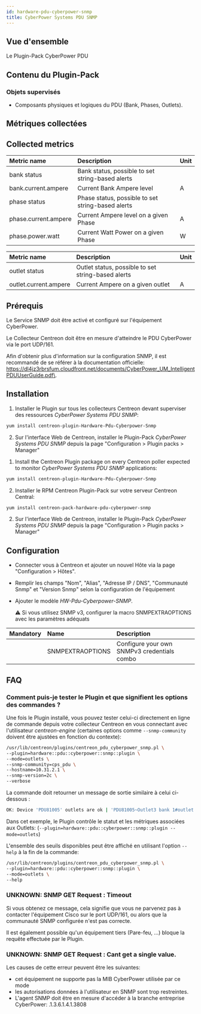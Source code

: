 ```yaml
---
id: hardware-pdu-cyberpower-snmp
title: CyberPower Systems PDU SNMP
---
```


## Vue d'ensemble

Le Plugin-Pack CyberPower PDU 

## Contenu du Plugin-Pack

### Objets supervisés

* Composants physiques et logiques du PDU (Bank, Phases, Outlets).

## Métriques collectées

## Collected metrics 

<!--DOCUSAURUS_CODE_TABS-->

<!--Load-->

| Metric name              | Description                                       | Unit |
|:------------------------ |:------------------------------------------------- |:---- |
| bank status              | Bank status, possible to set string-based alerts  |      |
| bank.current.ampere      | Current Bank Ampere level                         |  A   |
| phase status             | Phase status, possible to set string-based alerts |      |
| phase.current.ampere     | Current Ampere level on a given Phase             |  A   |
| phase.power.watt         | Current Watt Power on a given Phase               |  W   |

<!--Outlets-->

| Metric name                | Description                                             | Unit |
|:---------------------------|:--------------------------------------------------------|:-----|
| outlet status              | Outlet status, possible to set string-based alerts      |      |
| outlet.current.ampere      | Current Ampere on a given outlet                        |   A  |

<!--END_DOCUSAURUS_CODE_TABS-->

## Prérequis 

Le Service SNMP doit être activé et configuré sur l'équipement CyberPower. 

Le Collecteur Centreon doit être en mesure d'atteindre le PDU CyberPower via le port
UDP/161. 

Afin d'obtenir plus d'information sur la configuration SNMP, il est recommandé de se référer à la
documentation officielle: 
https://dl4jz3rbrsfum.cloudfront.net/documents/CyberPower_UM_IntelligentPDUUserGuide.pdf\.

## Installation

<!--DOCUSAURUS_CODE_TABS-->

<!--Online IMP Licence & IT-100 Editions-->

1. Installer le Plugin sur tous les collecteurs Centreon devant superviser des ressources *CyberPower Systems PDU SNMP*:

```bash
yum install centreon-plugin-Hardware-Pdu-Cyberpower-Snmp
```

2. Sur l'interface Web de Centreon, installer le Plugin-Pack *CyberPower Systems PDU SNMP* depuis la page "Configuration > Plugin packs > Manager"

<!--Offline IMP License-->

1. Install the Centreon Plugin package on every Centreon poller expected to monitor *CyberPower Systems PDU SNMP* applications:

```bash
yum install centreon-plugin-Hardware-Pdu-Cyberpower-Snmp
```

2. Installer le RPM Centreon Plugin-Pack sur votre serveur Centreon Central:

```bash
yum install centreon-pack-hardware-pdu-cyberpower-snmp
```

2. Sur l'interface Web de Centreon, installer le Plugin-Pack *CyberPower Systems PDU SNMP* depuis la page "Configuration > Plugin packs > Manager"

<!--END_DOCUSAURUS_CODE_TABS-->

## Configuration

* Connecter vous à Centreon et ajouter un nouvel Hôte via la page "Configuration > Hôtes". 
* Remplir les champs "Nom", "Alias", "Adresse IP / DNS", "Communauté Snmp" et "Version Snmp" selon la configuration de l'équipement
* Ajouter le modèle *HW-Pdu-Cyberpower-SNMP*.

  :warning: Si vous utilisez SNMP v3, configurer la macro SNMPEXTRAOPTIONS avec les paramètres adéquats

| Mandatory   | Name             | Description                                    |
| :---------- | :--------------- | :--------------------------------------------- |
|             | SNMPEXTRAOPTIONS | Configure your own SNMPv3 credentials combo    |

## FAQ

### Comment puis-je tester le Plugin et que signifient les options des commandes ?

Une fois le Plugin installé, vous pouvez tester celui-ci directement en ligne de
commande depuis votre collecteur Centreon en vous connectant avec l'utilisateur
*centreon-engine* (certaines options comme ```--snmp-community``` doivent être
ajustées en fonction du contexte):

```bash
/usr/lib/centreon/plugins/centreon_pdu_cyberpower_snmp.pl \
--plugin=hardware::pdu::cyberpower::snmp::plugin \
--mode=outlets \
--snmp-community=cps_pdu \
--hostname=10.31.2.1 \
--snmp-version=2c \
--verbose 
```

La commande doit retourner un message de sortie similaire à celui ci-dessous : 

```bash
OK: Device 'PDU81005' outlets are ok | 'PDU81005~Outlet3 bank 1#outlet.current.ampere'=0.4A;;;0; 'PDU81005~Outlet7 bank 1#outlet.current.ampere'=0.4A;;;0; 'PDU81005~Outlet8 bank 1#outlet.current.ampere'=0.9A;;;0;checking device 'PDU81005'outlet 'Outlet1 bank 1' state: 'on' [phase: seqPhase1ToNeutral]outlet 'Outlet2 bank 1' state: 'on' [phase: seqPhase1ToNeutral]outlet 'Outlet3 bank 1' state: 'on' [phase: seqPhase1ToNeutral], current : 0.4 Aoutlet 'Outlet4 bank 1' state: 'on' [phase: seqPhase1ToNeutral]outlet 'Outlet5 bank 1' state: 'on' [phase: seqPhase1ToNeutral]outlet 'Outlet6 bank 1' state: 'on' [phase: seqPhase1ToNeutral]outlet 'Outlet7 bank 1' state: 'on' [phase: seqPhase1ToNeutral], current : 0.4 Aoutlet 'Outlet8 bank 1' state: 'on' [phase: seqPhase1ToNeutral], current : 0.9 A
```

Dans cet exemple, le Plugin contrôle le statut et les métriques associées aux Outlets: 
(```--plugin=hardware::pdu::cyberpower::snmp::plugin --mode=outlets```)

L'ensemble des seuils disponibles peut être affiché en utilisant l'option ```--help``` à la fin de la commande: 

```bash
/usr/lib/centreon/plugins/centreon_pdu_cyberpower_snmp.pl \
--plugin=hardware::pdu::cyberpower::snmp::plugin \
--mode=outlets \
--help
```

### UNKNOWN: SNMP GET Request : Timeout

Si vous obtenez ce message, cela signifie que vous ne parvenez pas à contacter l'équipement 
Cisco sur le port UDP/161, ou alors que la communauté SNMP configurée n'est pas correcte. 

Il est également possible qu'un équipement tiers (Pare-feu, ...) bloque la requête effectuée par le Plugin.

### UNKNOWN: SNMP GET Request : Cant get a single value.

Les causes de cette erreur peuvent être les suivantes: 
  * cet équipement ne supporte pas la MIB CyberPower utilisée par ce mode
  * les autorisations données à l'utilisateur en SNMP sont trop restreintes. 
  * L'agent SNMP doit être en mesure d'accéder à la branche entreprise CyberPower: .1.3.6.1.4.1.3808
